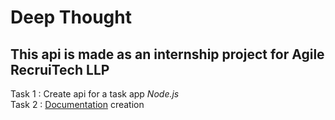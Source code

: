 #  Deep Thought

## This api is made as an internship project for Agile RecruiTech LLP

Task 1 : Create api for a task app *Node.js*  \
Task 2 : [Documentation](https://documenter.getpostman.com/view/22374638/2s8YRnkrRP) creation